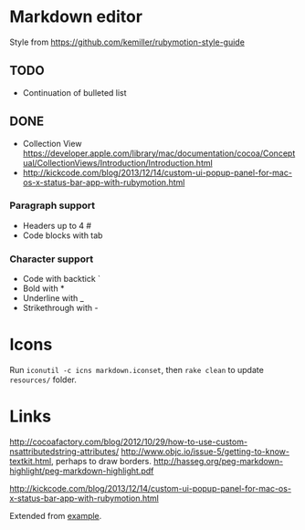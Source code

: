 # Markdown editor

Style from https://github.com/kemiller/rubymotion-style-guide

## TODO
* Continuation of bulleted list

## DONE
* Collection View https://developer.apple.com/library/mac/documentation/cocoa/Conceptual/CollectionViews/Introduction/Introduction.html
* http://kickcode.com/blog/2013/12/14/custom-ui-popup-panel-for-mac-os-x-status-bar-app-with-rubymotion.html

### Paragraph support
* Headers up to 4 #
* Code blocks with tab

### Character support
* Code with backtick `
* Bold with *
* Underline with _
* Strikethrough with -

# Icons
Run `iconutil -c icns markdown.iconset`, then `rake clean` to update `resources/` folder.

# Links
http://cocoafactory.com/blog/2012/10/29/how-to-use-custom-nsattributedstring-attributes/
http://www.objc.io/issue-5/getting-to-know-textkit.html, perhaps to draw borders.
http://hasseg.org/peg-markdown-highlight/peg-markdown-highlight.pdf

http://kickcode.com/blog/2013/12/14/custom-ui-popup-panel-for-mac-os-x-status-bar-app-with-rubymotion.html

Extended from [example](http://www.raywenderlich.com/50151/text-kit-tutorial).
